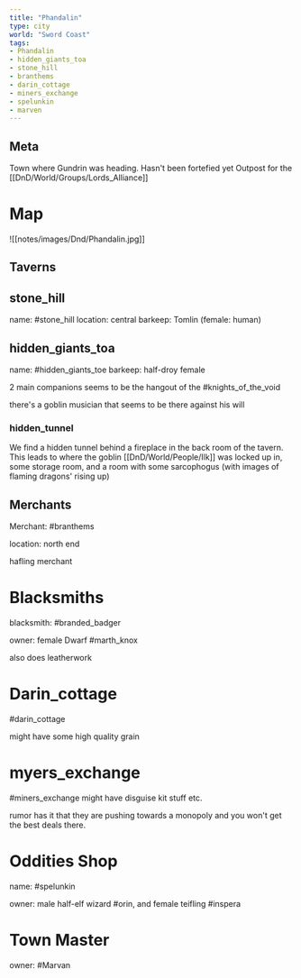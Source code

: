 ```yaml
---
title: "Phandalin"
type: city
world: "Sword Coast"
tags: 
- Phandalin
- hidden_giants_toa
- stone_hill
- branthems
- darin_cottage
- miners_exchange
- spelunkin
- marven
---
```


## Meta

Town where Gundrin was heading. 
Hasn't been fortefied yet
Outpost for the [[DnD/World/Groups/Lords_Alliance]]

# Map
![[notes/images/Dnd/Phandalin.jpg]]

## Taverns
## stone_hill
name: #stone_hill
location: central
barkeep: Tomlin (female: human)

## hidden_giants_toa
name: #hidden_giants_toe 
barkeep: half-droy female

2 main companions
seems to be the hangout of the #knights_of_the_void 

there's a goblin musician that seems to be there against his will

### hidden_tunnel
We find a hidden tunnel behind a fireplace in the back room of the tavern. This leads to where the goblin [[DnD/World/People/Ilk]] was locked up in, some storage room, and a room with some sarcophogus (with images of flaming dragons'  rising up)

## Merchants
Merchant: #branthems

location: north end

hafling merchant

# Blacksmiths
blacksmith: #branded_badger

owner: female Dwarf #marth_knox

also does leatherwork

# Darin_cottage 
#darin_cottage

might have some high quality grain

# myers_exchange
#miners_exchange 
might have disguise kit stuff etc.

rumor has it that they are pushing towards a monopoly and you won't get the best deals there.

# Oddities Shop
name: #spelunkin

owner: male half-elf wizard #orin, and female teifling #inspera

# Town Master
owner: #Marvan


